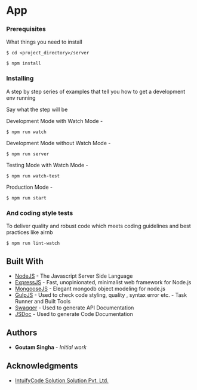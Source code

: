 # App

<App Description>

### Prerequisites

What things you need to install 

```
$ cd <project_directory>/server
```

```
$ npm install
```

### Installing

A step by step series of examples that tell you how to get a development env running

Say what the step will be

Development Mode with Watch Mode  - 
```
$ npm run watch
```
Development Mode without Watch Mode  - 
```
$ npm run server
```
Testing Mode with Watch Mode  - 
```
$ npm run watch-test
```
Production Mode  - 
```
$ npm run start
```

### And coding style tests

To deliver quality and robust code which meets coding guidelines and best practices like airnb  

```
$ npm run lint-watch
```

## Built With

* [NodeJS](https://nodejs.org/dist/latest-v8.x/docs/api/) - The Javascript Server Side Language
* [ExpressJS](http://expressjs.com/) - Fast, unopinionated, minimalist web framework for Node.js
* [MongooseJS](https://mongoosejs.com/) - Elegant mongodb object modeling for node.js
* [GulpJS](https://gulpjs.com/) - Used to check code styling, quality , syntax error etc. - Task Runner and Built Tools
* [Swagger](https://swagger.io/) - Used to generate API Documentation
* [JSDoc](http://usejsdoc.org/) - Used to generate Code Documentation

## Authors

* **Goutam Singha** - *Initial work* 

## Acknowledgments

* [IntuifyCode Solution Solution Pvt. Ltd.](http://www.intuifycode.com)